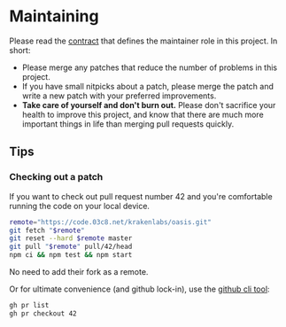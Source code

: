 # Maintaining

Please read the [contract](./contract) that defines the maintainer role in this
project. In short:

- Please merge any patches that reduce the number of problems in this project.
- If you have small nitpicks about a patch, please merge the patch and write a
  new patch with your preferred improvements.
- **Take care of yourself and don't burn out.** Please don't sacrifice your
  health to improve this project, and know that there are much more important
  things in life than merging pull requests quickly.

## Tips

### Checking out a patch

If you want to check out pull request number 42 and you're comfortable running
the code on your local device.

```sh
remote="https://code.03c8.net/krakenlabs/oasis.git"
git fetch "$remote"
git reset --hard $remote master
git pull "$remote" pull/42/head
npm ci && npm test && npm start
```

No need to add their fork as a remote.

Or for ultimate convenience (and github lock-in), use the [github cli tool](https://cli.github.com):

```sh
gh pr list
gh pr checkout 42
```
